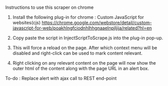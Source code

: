 Instructions to use this scraper on chrome

1. Install the following plug-in for chrome : Custom JavaScript for websites(cjs)
https://chrome.google.com/webstore/detail/custom-javascript-for-web/poakhlngfciodnhlhhgnaaelnpjljija/related?hl=en

2. Copy paste the script in InjectScriptToScrape.js into the plug-in pop-up.

3. This will force a reload on the page. After which context menu will be disabled and right-click can be used to mark content relevant.

4. Right clicking on any relevant content on the page will now show the outer html of the content along with the page URL in an alert box.

To-do : Replace alert with ajax call to REST end-point
